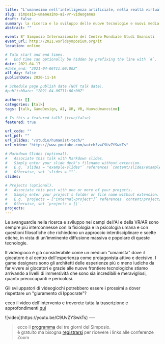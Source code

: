 ```yaml
---
title: "L’umanesimo nell’intelligenza artificiale, nella realtà virtuale e nei videogiochi"
slug: simposio-umanesimo-ai-vr-videogames
draft: false
summary: la ricerca e lo sviluppo delle nuove tecnologie e nuovi media è sempre più connessa con un atteggiamento umanista. scopriremo perché.
abstract: ""

event: 8° Simposio Internazionale del Centro Mondiale Studi Umanisti
event_url: http://2021.worldsymposium.org/it
location: online

# Talk start and end times.
#   End time can optionally be hidden by prefixing the line with `#`.
date: 2021-04-17
#date_end: "2021-04-06T11:00:00Z"
all_day: false
publishDate: 2020-11-14

# Schedule page publish date (NOT talk date).
#publishDate: "2021-04-06T11:00:00Z"

authors: []
categories: [talk]
tags: [talk, GameDesign, AI, XR, VR, NuovoUmanesimo]

# Is this a featured talk? (true/false)
featured: true

url_code: ""
url_pdf: ""
url_slides: "/studio/humanist-tech/"
url_video: "https://www.youtube.com/watch?v=C9UvZYSwkTs"

# Markdown Slides (optional).
#   Associate this talk with Markdown slides.
#   Simply enter your slide deck's filename without extension.
#   E.g. `slides = "example-slides"` references `content/slides/example-slides.md`.
#   Otherwise, set `slides = ""`.
slides: 

# Projects (optional).
#   Associate this post with one or more of your projects.
#   Simply enter your project's folder or file name without extension.
#   E.g. `projects = ["internal-project"]` references `content/project/deep-learning/index.md`.
#   Otherwise, set `projects = []`.
projects:
---
```


Le avanguardie nella ricerca e sviluppo nei campi dell'AI e della VR/AR sono sempre più interconnesse con la fisiologia e la psicologia umana e con questioni filosofiche che richiedono un approccio interdisciplinare e scelte etiche, in vista di un'imminente diffusione massiva e popolare di queste tecnologie.

Il videogioco è già considerabile come un medium "umanista" dove il giocatore è al centro dell'esperienza come protagonista attivo e decisivo. I game designers sono gli architetti delle esperienze più o meno ludiche da far vivere ai giocatori e grazie alle nuove frontiere tecnologiche stiamo arrivando a livelli di immersività che sono sia incredibili e meravigliosi, quanto preoccupanti e pericolosi.

Gli sviluppatori di videogiochi potrebbero essere i prossimi a dover rispettare un "giuramento di Ippocrate"?

ecco il video dell'intervento e troverete tutta la trascrizione e approfondimenti [qui](https://2042ed.org/studio/monografie/umanesimo-tecnologia/)

<YouTube id="C9UvZYSwkTs" />
![video](https://youtu.be/C9UvZYSwkTs)  
<https://youtu.be/C9UvZYSwkTs>
---

> ecco il [programma](http://2021.worldsymposium.org/it/program/) dei tre giorni del Simposio.  
> è gratuito ma bisogna [registrarsi](http://2021.worldsymposium.org/it/registration) per ricevere i links alle conferenze Zoom
